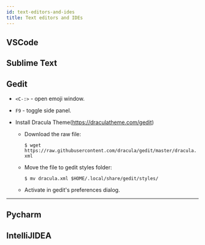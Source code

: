 ```yaml
---
id: text-editors-and-ides
title: Text editors and IDEs
---
```


## VSCode

## Sublime Text

## Gedit

- `<C-:>` - open emoji window.
- `F9` - toggle side panel.
- Install Dracula Theme(https://draculatheme.com/gedit)

  - Download the raw file:

    `$ wget https://raw.githubusercontent.com/dracula/gedit/master/dracula.xml`

  - Move the file to gedit styles folder:

    `$ mv dracula.xml $HOME/.local/share/gedit/styles/`

  - Activate in gedit's preferences dialog.

---

## Pycharm

## IntelliJIDEA
